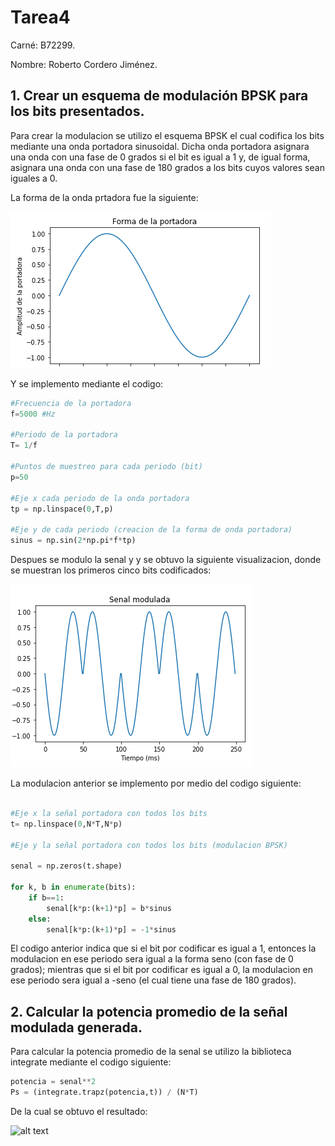 # Tarea4

Carné: B72299.

Nombre: Roberto Cordero Jiménez.

## 1. Crear un esquema de modulación BPSK para los bits presentados.

Para crear la modulacion se utilizo el esquema BPSK el cual codifica los bits mediante una onda portadora sinusoidal. Dicha onda portadora asignara una onda con una fase de 0 grados si el bit es igual a 1 y, de igual forma, asignara una onda con una fase de 180 grados a los bits cuyos valores sean iguales a 0.

La forma de la onda prtadora fue la siguiente:

![alt text][Portadora]

[Portadora]: https://github.com/robercorde25/Tarea4/blob/master/Portadora.PNG "Logo Title Text 2"

Y se implemento mediante el codigo:

```python
#Frecuencia de la portadora
f=5000 #Hz

#Periodo de la portadora
T= 1/f

#Puntos de muestreo para cada periodo (bit)
p=50

#Eje x cada periodo de la onda portadora
tp = np.linspace(0,T,p)

#Eje y de cada periodo (creacion de la forma de onda portadora)
sinus = np.sin(2*np.pi*f*tp)
```

Despues se modulo la senal y y se obtuvo la siguiente visualizacion, donde se muestran los primeros cinco bits codificados:

![alt text][Modulada]

[Modulada]: https://github.com/robercorde25/Tarea4/blob/master/Modulada.PNG "Logo Title Text 2"

La modulacion anterior se implemento por medio del codigo siguiente:

```python

#Eje x la señal portadora con todos los bits
t= np.linspace(0,N*T,N*p)

#Eje y la señal portadora con todos los bits (modulacion BPSK)

senal = np.zeros(t.shape)

for k, b in enumerate(bits):
    if b==1:
        senal[k*p:(k+1)*p] = b*sinus
    else:
        senal[k*p:(k+1)*p] = -1*sinus

```

El codigo anterior indica que si el bit por codificar es igual a 1, entonces la modulacion en ese periodo sera igual a la forma seno (con fase de 0 grados); mientras que si el bit por codificar es igual a 0,  la modulacion en ese periodo sera igual a -seno (el cual tiene una fase de 180 grados).



## 2. Calcular la potencia promedio de la señal modulada generada.

Para calcular la potencia promedio de la senal se utilizo la biblioteca integrate mediante el codigo siguiente:


```python
potencia = senal**2
Ps = (integrate.trapz(potencia,t)) / (N*T)
```

De la cual se obtuvo el resultado: 

![alt text][Ec1]

[Ec1]: http://www.sciweavers.org/upload/Tex2Img_1594060564/eqn.png



















